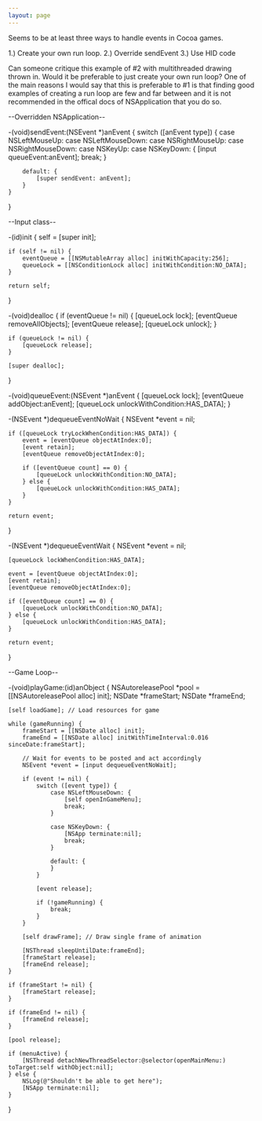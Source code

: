 ```yaml
---
layout: page
---
```


Seems to be at least three ways to handle events in Cocoa games.

1.) Create your own run loop.
2.) Override sendEvent
3.) Use HID code

Can someone critique this example of #2 with multithreaded drawing thrown in. Would it be preferable to just create your own run loop? One of the main reasons I would say that this is preferable to #1 is that finding good examples of creating a run loop are few and far between and it is not recommended in the offical docs of NSApplication that you do so.

--Overridden NSApplication--
    
-(void)sendEvent:(NSEvent *)anEvent {
	switch ([anEvent type]) {
		case NSLeftMouseUp:
		case NSLeftMouseDown:
		case NSRightMouseUp:
		case NSRightMouseDown:
		case NSKeyUp:
		case NSKeyDown: {
			[input queueEvent:anEvent];
			break;
		}
		
		default: {
			[super sendEvent: anEvent];
		}
	}
}


--Input class--
    
-(id)init {
	self = [super init];
	
	if (self != nil) {
		eventQueue = [[NSMutableArray alloc] initWithCapacity:256];
		queueLock = [[NSConditionLock alloc] initWithCondition:NO_DATA];
	}
	
	return self;
}

-(void)dealloc {
	if (eventQueue != nil) {
		[queueLock lock];
		[eventQueue removeAllObjects];
		[eventQueue release];
		[queueLock unlock];
	}
	
	if (queueLock != nil) {
		[queueLock release];
	}
	
	[super dealloc];
}

-(void)queueEvent:(NSEvent *)anEvent {
	[queueLock lock];
	[eventQueue addObject:anEvent];
	[queueLock unlockWithCondition:HAS_DATA];
}

-(NSEvent *)dequeueEventNoWait {
	NSEvent *event = nil;
	
	if ([queueLock tryLockWhenCondition:HAS_DATA]) {
		event = [eventQueue objectAtIndex:0];
		[event retain];
		[eventQueue removeObjectAtIndex:0];
		
		if ([eventQueue count] == 0) {
			[queueLock unlockWithCondition:NO_DATA];
		} else {
			[queueLock unlockWithCondition:HAS_DATA];
		}
	}
	
	return event;
}

-(NSEvent *)dequeueEventWait {
	NSEvent *event = nil;
	
	[queueLock lockWhenCondition:HAS_DATA];
	
	event = [eventQueue objectAtIndex:0];
	[event retain];
	[eventQueue removeObjectAtIndex:0];
	
	if ([eventQueue count] == 0) {
		[queueLock unlockWithCondition:NO_DATA];
	} else {
		[queueLock unlockWithCondition:HAS_DATA];
	}
	
	return event;
}


--Game Loop--
    
-(void)playGame:(id)anObject {
    NSAutoreleasePool *pool = [[NSAutoreleasePool alloc] init];
	NSDate *frameStart;
	NSDate *frameEnd;
	
	[self loadGame]; // Load resources for game

	while (gameRunning) {
		frameStart = [[NSDate alloc] init];
		frameEnd = [[NSDate alloc] initWithTimeInterval:0.016 sinceDate:frameStart];

		// Wait for events to be posted and act accordingly
		NSEvent *event = [input dequeueEventNoWait];
		
		if (event != nil) {
			switch ([event type]) {
				case NSLeftMouseDown: {
					[self openInGameMenu];
					break;
				}
			
				case NSKeyDown: {
					[NSApp terminate:nil];
					break;
				}
			
				default: {
				}
			}
		
			[event release];
			
			if (!gameRunning) {
				break;
			}
		}
		
		[self drawFrame]; // Draw single frame of animation

		[NSThread sleepUntilDate:frameEnd];
		[frameStart release];
		[frameEnd release];
	}

	if (frameStart != nil) {
		[frameStart release];
	}
	
	if (frameEnd != nil) {
		[frameEnd release];
	}
	
    [pool release];
	
	if (menuActive) {
		[NSThread detachNewThreadSelector:@selector(openMainMenu:) toTarget:self withObject:nil];
	} else {
		NSLog(@"Shouldn't be able to get here");
		[NSApp terminate:nil];
	}
}
